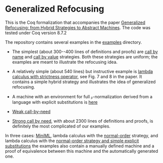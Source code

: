 # Generalized Refocusing

This is the Coq formalization that accompanies the paper [Generalized
Refocusing: from Hybrid Strategies to Abstract
Machines](http://drops.dagstuhl.de/opus/volltexte/2017/7718/). The
code was tested under Coq version 8.7.2

The repository contains several examples in the [examples](examples/)
directory.

* The simplest (about 300--400 lines of definitions and proofs) are
  [call by name](examples/cbn_lam.v) and [call by
  value](examples/cbv_lam.v) strategies. Both these strategies are
  uniform; the examples are meant to illustrate the refocusing idea.

* A relatively simple (about 540 lines) but instructive example is
  [lambda calculus with strictness operator](examples/cbn_strict.v),
  see Fig. 7 and 8 in the paper. It contains a simple hybrid strategy
  and illustrates the idea of generalized refocusing.

* A machine with an environment for full ᵦ-normalization derived from
  a language with explicit substitutions is [here](lam_cl_es_no.v)

* [Weak call-by-need](examples/weak_cbnd.v)

* [Strong call by need](examples/strong_cbnd.v), with about 2300 lines
  of definitions and proofs, is definitely the most complicated of our
  examples.

In three cases: [MiniML](examples/miniml.v), lambda calculus with the
[normal-order](examples/lam_no.v) strategy, and lambda calculus with
the [normal-order strategy and simple explicit
substitutions](examples/lam_ses_no.v) the examples also contain a
manually defined machine and a proof of equivalence between this
machine and the automatically generated one.
